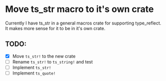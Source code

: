 # Move ts_str macro to it's own crate

Currently I have ts_str in a general macros crate for supporting type_reflect.  It makes more sense for it to be in it's own crate.

## TODO:

- [x] Move `ts_str!` to the new crate
- [ ] Rename `ts_str!` to `ts_string!` and test
- [ ] Implement `ts_str!`
- [ ] Implement `ts_quote!`
